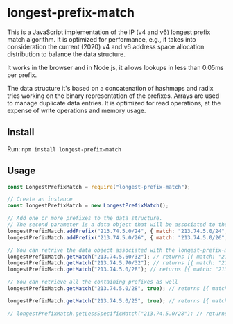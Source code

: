 # longest-prefix-match

This is a JavaScript implementation of the IP (v4 and v6) longest prefix match algorithm.
It is optimized for performance, e.g., it takes into consideration the current (2020) v4 and v6 address space allocation distribution to balance the data structure.

It works in the browser and in Node.js, it allows lookups in less than 0.05ms per prefix.

The data structure it's based on a concatenation of hashmaps and radix tries working on the binary representation of the prefixes. Arrays are used to manage duplicate data entries. It is optimized for read operations, at the expense of write operations and memory usage.


## Install
Run: 
`npm install longest-prefix-match`

## Usage

```javascript
const LongestPrefixMatch = require("longest-prefix-match");

// Create an instance 
const longestPrefixMatch = new LongestPrefixMatch();

// Add one or more prefixes to the data structure. 
// The second parameter is a data object that will be associated to the prefix, it can contain whatever you would like.
longestPrefixMatch.addPrefix("213.74.5.0/24", { match: "213.74.5.0/24", something: false });
longestPrefixMatch.addPrefix("213.74.5.0/26", { match: "213.74.5.0/26", something: true });

// You can retrive the data object associated with the longest-prefix-match prefix
longestPrefixMatch.getMatch("213.74.5.60/32"); // returns [{ match: "213.74.5.0/26", something: true }]
longestPrefixMatch.getMatch("213.74.5.70/32"); // returns [{ match: "213.74.5.0/24", something: false }]
longestPrefixMatch.getMatch("213.74.5.0/28"); // returns [{ match: "213.74.5.0/26", something: true }]

// You can retrieve all the containing prefixes as well
longestPrefixMatch.getMatch("213.74.5.0/28", true); // returns [{ match: "213.74.5.0/26", something: true }, { match: "213.74.5.0/24", something: false }]

longestPrefixMatch.getMatch("213.74.5.0/25", true); // returns [{ match: "213.74.5.0/24", something: false }]

// longestPrefixMatch.getLessSpecificMatch("213.74.5.0/28"); // returns [{match: ""213.74.5.0/24"}]

```

